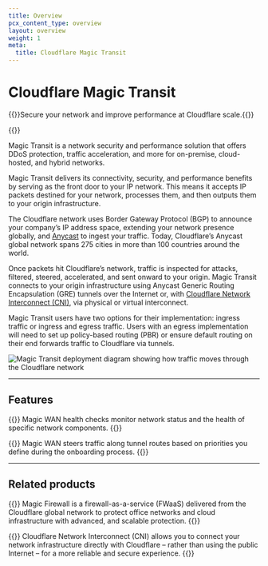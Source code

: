 ```yaml
---
title: Overview
pcx_content_type: overview
layout: overview
weight: 1
meta:
  title: Cloudflare Magic Transit
---
```


# Cloudflare Magic Transit

{{<description>}}Secure your network and improve performance at Cloudflare scale.{{</description>}}

{{<plan type="enterprise">}}

Magic Transit is a network security and performance solution that offers DDoS protection, traffic acceleration, and more for on-premise, cloud-hosted, and hybrid networks.

Magic Transit delivers its connectivity, security, and performance benefits by serving as the front door to your IP network. This means it accepts IP packets destined for your network, processes them, and then outputs them to your origin infrastructure.

The Cloudflare network uses Border Gateway Protocol (BGP) to announce your company’s IP address space, extending your network presence globally, and [Anycast](https://www.cloudflare.com/learning/cdn/glossary/anycast-network/) to ingest your traffic. Today, Cloudflare’s Anycast global network spans 275 cities in more than 100 countries around the world.

Once packets hit Cloudflare’s network, traffic is inspected for attacks, filtered, steered, accelerated, and sent onward to your origin. Magic Transit connects to your origin infrastructure using Anycast Generic Routing Encapsulation (GRE) tunnels over the Internet or, with [Cloudflare Network Interconnect (CNI)](/network-interconnect/), via physical or virtual interconnect.

Magic Transit users have two options for their implementation: ingress traffic or ingress and egress traffic. Users with an egress implementation will need to set up policy-based routing (PBR) or ensure default routing on their end forwards traffic to Cloudflare via tunnels.

![Magic Transit deployment diagram showing how traffic moves through the Cloudflare network](/magic-transit/static/egress-diagram.png)

---
 
## Features
 
{{<feature header="Health checks" href="/magic-transit/about/health-checks/">}}
Magic WAN health checks monitor network status and the health of specific network components.
{{</feature>}}

{{<feature header="Traffic steering" href="/magic-transit/about/traffic-steering/">}}
Magic WAN steers traffic along tunnel routes based on priorities you define during the onboarding process.
{{</feature>}}

---

## Related products
 
{{<related header="Magic Firewall" href="/magic-firewall/" product="magic-firewall">}}
Magic Firewall is a firewall-as-a-service (FWaaS) delivered from the Cloudflare global network to protect office networks and cloud infrastructure with advanced, and scalable protection.
{{</related>}}

{{<related header="Cloudflare Network Interconnect" href="/network-interconnect/" product="network-interconnect">}}
Cloudflare Network Interconnect (CNI) allows you to connect your network infrastructure directly with Cloudflare – rather than using the public Internet – for a more reliable and secure experience.
{{</related>}}
